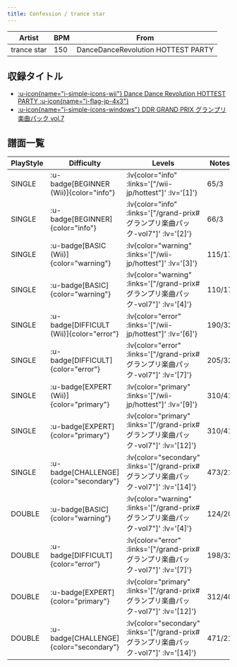 ```yaml
---
title: Confession / trance star
---
```


|Artist|BPM|From|
|------|---|----|
|trance star|150|DanceDanceRevolution HOTTEST PARTY|

## 収録タイトル

- [ :u-icon{name="i-simple-icons-wii"} Dance Dance Revolution HOTTEST PARTY :u-icon{name="i-flag-jp-4x3"} ](/wii-jp/hottest)
- [ :u-icon{name="i-simple-icons-windows"} DDR GRAND PRIX グランプリ楽曲パック vol.7](/grand-prix#グランプリ楽曲パック-vol7)

## 譜面一覧

|PlayStyle|Difficulty|Levels|Notes|Movie|
|---------|----------|------|-----|-----|
|SINGLE| :u-badge[BEGINNER (Wii)]{color="info"} | :lv{color="info" :links='["/wii-jp/hottest"]' :lv='[1]'} |65/3||
|SINGLE| :u-badge[BEGINNER]{color="info"} | :lv{color="info" :links='["/grand-prix#グランプリ楽曲パック-vol7"]' :lv='[2]'} |66/3||
|SINGLE| :u-badge[BASIC (Wii)]{color="warning"} | :lv{color="warning" :links='["/wii-jp/hottest"]' :lv='[3]'} |115/17||
|SINGLE| :u-badge[BASIC]{color="warning"} | :lv{color="warning" :links='["/grand-prix#グランプリ楽曲パック-vol7"]' :lv='[4]'} |110/17||
|SINGLE| :u-badge[DIFFICULT (Wii)]{color="error"} | :lv{color="error" :links='["/wii-jp/hottest"]' :lv='[6]'} |190/32||
|SINGLE| :u-badge[DIFFICULT]{color="error"} | :lv{color="error" :links='["/grand-prix#グランプリ楽曲パック-vol7"]' :lv='[7]'} |205/32||
|SINGLE| :u-badge[EXPERT (Wii)]{color="primary"} | :lv{color="primary" :links='["/wii-jp/hottest"]' :lv='[9]'} |310/41||
|SINGLE| :u-badge[EXPERT]{color="primary"} | :lv{color="primary" :links='["/grand-prix#グランプリ楽曲パック-vol7"]' :lv='[12]'} |310/41||
|SINGLE| :u-badge[CHALLENGE]{color="secondary"} | :lv{color="secondary" :links='["/grand-prix#グランプリ楽曲パック-vol7"]' :lv='[14]'} |473/21||
|DOUBLE| :u-badge[BASIC]{color="warning"} | :lv{color="warning" :links='["/grand-prix#グランプリ楽曲パック-vol7"]' :lv='[4]'} |124/20||
|DOUBLE| :u-badge[DIFFICULT]{color="error"} | :lv{color="error" :links='["/grand-prix#グランプリ楽曲パック-vol7"]' :lv='[7]'} |198/32||
|DOUBLE| :u-badge[EXPERT]{color="primary"} | :lv{color="primary" :links='["/grand-prix#グランプリ楽曲パック-vol7"]' :lv='[12]'} |312/40||
|DOUBLE| :u-badge[CHALLENGE]{color="secondary"} | :lv{color="secondary" :links='["/grand-prix#グランプリ楽曲パック-vol7"]' :lv='[14]'} |471/21||
